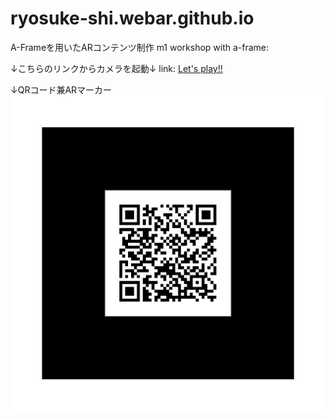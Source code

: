 # ryosuke-shi.webar.github.io
A-Frameを用いたARコンテンツ制作
m1 workshop with a-frame: 

↓こちらのリンクからカメラを起動↓
link: 
[Let's play!!](https://ryosuke-shi.github.io/ryosuke-shi.webar.github.io/webar/ "Web AR")

↓QRコード兼ARマーカー
![AR-marker](https://github.com/ryosuke-shi/ryosuke-shi.webar.github.io/blob/main/pattern-urlQR.png?raw=true)
